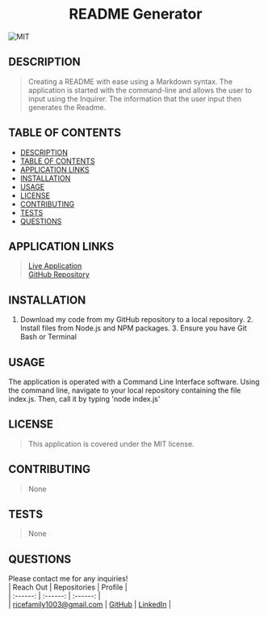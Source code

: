 
# <div align="center">**README Generator**</div>   
![MIT](https://img.shields.io/badge/License-MIT-blue.svg)  
  
## **DESCRIPTION**   
> Creating a README with ease using a Markdown syntax.  The application is started with the command-line and allows the user to input using the Inquirer. The information that the user input then generates the Readme.  
  
## **TABLE OF CONTENTS**  
* [DESCRIPTION](#DESCRIPTION)  
* [TABLE OF CONTENTS](#TABLE-OF-CONTENTS)  
* [APPLICATION LINKS](#APPLICATION-LINKS) 
* [INSTALLATION](#INSTALLATION)  
* [USAGE](#USAGE)  
* [LICENSE](#LICENSE)  
* [CONTRIBUTING](#CONTRIBUTING)  
* [TESTS](#TESTS)  
* [QUESTIONS](#QUESTIONS)  
  
## **APPLICATION LINKS**   
> [Live Application](https://jeremyrice98.github.io/readme-generator/)  
> [GitHub Repository](https://jeremyrice98.github.io/readme-generator/)  
  
## **INSTALLATION**   
1. Download my code from my GitHub repository to a local repository.   2. Install files from Node.js and NPM packages.  3.  Ensure you have Git Bash or Terminal  
  
## **USAGE**  
The application is operated with a Command Line Interface software.  Using the command line, navigate to your local repository containing the file index.js.  Then, call it by typing 'node index.js'  
  
## **LICENSE**  
> This application is covered under the MIT license.
  
## **CONTRIBUTING**  
> None   
  
## **TESTS**  
> None   
  
## **QUESTIONS**  
Please contact me for any inquiries!  
| Reach Out | Repositories | Profile |  
| :------: | :------: |  :------: |  
| <ricefamily1003@gmail.com> | [GitHub](https://github.com/jeremyrice98?tab=repositories) |  [LinkedIn](https://www.linkedin.com/in/jeremy-rice-99055113/) |   

